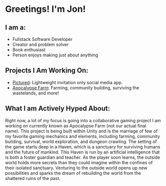 # Greetings! I'm Jon!
## I am a:
- Fullstack Software Developer
- Creator and problem solver
- Book enthusiast
- Person enjoys making just about anything
## Projects I Am Working On:
- [Pictured](https://github.com/halfpeeled/pictured): Lightweight invitation only social media app.
- [Apocalypse Farm](https://github.com/ekstromm/CapstoneGame): Farming, community building, surviving the wastelands, and more!
## What I am Actively Hyped About:
Right now, a lot of my focus is going into a collaborative gaming project I am working on currently known as Apocalypse Farm (not our actual final name). This project is being built within Unity and is the marriage of few of my favorite gaming mechanics and elements, including farming, community building, survival, world exploration, and dungeon crawling. The setting of the game starts deep in a Haven, which is a sanctuary for surviving humans and the future of mankind. This Haven is run by an artificial intelligence that is both a foster guardian and teacher. As the player soon learns, the outside world holds more secrets than they could imagine within the confines of their isolated sanctuary. Venturing to the outside world opens up new possibilities and sparks the dream of rebuilding the world from the shattered ruins of the past.
